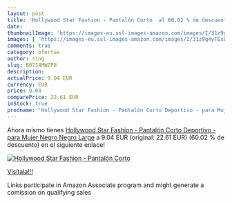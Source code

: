 ```yaml
---
layout: post
title: 'Hollywood Star Fashion - Pantalón Corto  al 60.02 % de descuento'
date: 
thumbnailImage: 'https://images-eu.ssl-images-amazon.com/images/I/31z9g4yTExL._SL200_.jpg'
images: [ 'https://images-eu.ssl-images-amazon.com/images/I/31z9g4yTExL._SL200_.jpg' ]
comments: true
category: ofertas
author: ring
slug: B0714MWZP8
description:
actualPrice: 9.04 EUR
currency: EUR
price: 9.04
comparePrice: 22.61 EUR
inStock: true
prodname: 'Hollywood Star Fashion - Pantalón Corto Deportivo - para Mujer Negro Negro Large'
---
```


Ahora mismo tienes [Hollywood Star Fashion - Pantalón Corto Deportivo - para Mujer Negro Negro Large](https://www.amazon.es/dp/B0714MWZP8/?tag=tolees-21) a 9.04 EUR (original: 22.61 EUR) (60.02 %  de descuento) en el siguiente enlace!

[![Hollywood Star Fashion - Pantalón Corto ](https://images-eu.ssl-images-amazon.com/images/I/31z9g4yTExL._SL200_.jpg)](https://www.amazon.es/dp/B0714MWZP8/?tag=tolees-21)

[Visítala!!!](https://www.amazon.es/dp/B0714MWZP8/?tag=tolees-21)

Links participate in Amazon Associate program and might generate a comission on qualifying sales
